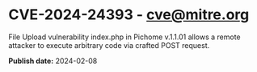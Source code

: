 # CVE-2024-24393 - cve@mitre.org

File Upload vulnerability index.php in Pichome v.1.1.01 allows a remote attacker to execute arbitrary code via crafted POST request.

**Publish date:** 2024-02-08
